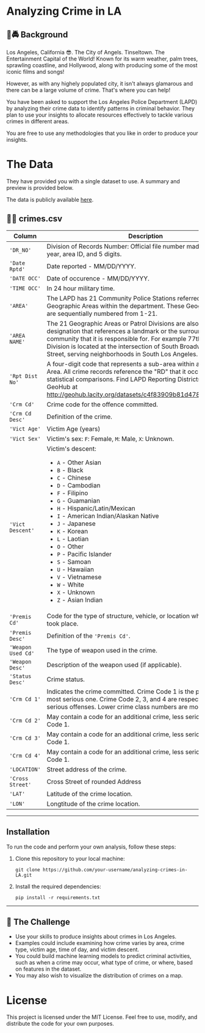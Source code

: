 # Analyzing Crime in LA

## 🌇🚔 Background


Los Angeles, California 😎. The City of Angels. Tinseltown. The Entertainment Capital of the World! Known for its warm weather, palm trees, sprawling coastline, and Hollywood, along with producing some of the most iconic films and songs!

However, as with any highely populated city, it isn't always glamarous and there can be a large volume of crime. That's where you can help!

You have been asked to support the Los Angeles Police Department (LAPD) by analyzing their crime data to identify patterns in criminal behavior. They plan to use your insights to allocate resources effectively to tackle various crimes in different areas.

You are free to use any methodologies that you like in order to produce your insights. 

# The Data

They have provided you with a single dataset to use. A summary and preview is provided below.

The data is publicly available [here](https://data.lacity.org/Public-Safety/Crime-Data-from-2020-to-Present/2nrs-mtv8).

## 👮‍♀️ crimes.csv

| Column     | Description              |
|------------|--------------------------|
| `'DR_NO'` | Division of Records Number: Official file number made up of a 2 digit year, area ID, and 5 digits. |
| `'Date Rptd'` | Date reported - MM/DD/YYYY. |
| `'DATE OCC'` | Date of occurence - MM/DD/YYYY. |
| `'TIME OCC'` | In 24 hour military time. |
| `'AREA'` | The LAPD has 21 Community Police Stations referred to as Geographic Areas within the department. These Geographic Areas are sequentially numbered from 1-21. |
| `'AREA NAME'` | The 21 Geographic Areas or Patrol Divisions are also given a name designation that references a landmark or the surrounding community that it is responsible for. For example 77th Street Division is located at the intersection of South Broadway and 77th Street, serving neighborhoods in South Los Angeles. |
| `'Rpt Dist No'` | A four-digit code that represents a sub-area within a Geographic Area. All crime records reference the "RD" that it occurred in for statistical comparisons. Find LAPD Reporting Districts on the LA City GeoHub at http://geohub.lacity.org/datasets/c4f83909b81d4786aa8ba8a74ab |
| `'Crm Cd'` | Crime code for the offence committed. |
| `'Crm Cd Desc'` | Definition of the crime. |
| `'Vict Age'` | Victim Age (years) |
| `'Vict Sex'` | Victim's sex: `F`: Female, `M`: Male, `X`: Unknown. |
| `'Vict Descent'` | Victim's descent:<ul><li>`A` - Other Asian</li><li>`B` - Black</li><li>`C` - Chinese</li><li>`D` - Cambodian</li><li>`F` - Filipino</li><li>`G` - Guamanian</li><li>`H` - Hispanic/Latin/Mexican</li><li>`I` - American Indian/Alaskan Native</li><li>`J` - Japanese</li><li>`K` - Korean</li><li>`L` - Laotian</li><li>`O` - Other</li><li>`P` - Pacific Islander</li><li>`S` - Samoan</li><li>`U` - Hawaiian</li><li>`V` - Vietnamese</li><li>`W` - White</li><li>`X` - Unknown</li><li>`Z` - Asian Indian</li> |
| `'Premis Cd'` | Code for the type of structure, vehicle, or location where the crime took place. |
| `'Premis Desc'` | Definition of the `'Premis Cd'`. |
| `'Weapon Used Cd'` | The type of weapon used in the crime. |
| `'Weapon Desc'` | Description of the weapon used (if applicable). |
| `'Status Desc'` | Crime status. |
| `'Crm Cd 1'` | Indicates the crime committed. Crime Code 1 is the primary and most serious one. Crime Code 2, 3, and 4 are respectively less serious offenses. Lower crime class numbers are more serious. |
| `'Crm Cd 2'` | May contain a code for an additional crime, less serious than Crime Code 1. |
| `'Crm Cd 3'` | May contain a code for an additional crime, less serious than Crime Code 1. |
| `'Crm Cd 4'` | May contain a code for an additional crime, less serious than Crime Code 1. |
| `'LOCATION'` | Street address of the crime. |
| `'Cross Street'` | Cross Street of rounded Address |
| `'LAT'` | Latitude of the crime location. |
| `'LON'` | Longtitude of the crime location. |

---

## Installation
To run the code and perform your own analysis, follow these steps:

1. Clone this repository to your local machine:
   ```shell
   git clone https://github.com/your-username/analyzing-crimes-in-LA.git
   ```

2. Install the required dependencies:
   ```shell
   pip install -r requirements.txt
   ```

---

## 💪 The Challenge

* Use your skills to produce insights about crimes in Los Angeles.
* Examples could include examining how crime varies by area, crime type, victim age, time of day, and victim descent.
* You could build machine learning models to predict criminal activities, such as when a crime may occur, what type of crime, or where, based on features in the dataset.
* You may also wish to visualize the distribution of crimes on a map.

# License
  This project is licensed under the MIT License. Feel free to use, modify, and distribute the code for your own purposes.

